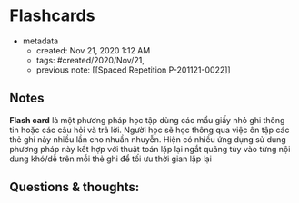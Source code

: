 # Flashcards

- metadata
	- created: Nov 21, 2020 1:12 AM
	- tags: #created/2020/Nov/21,
	- previous note: [[Spaced Repetition P-201121-0022]]

## Notes

**Flash card** là một phương pháp học tập dùng các mẩu giấy nhỏ ghi thông tin hoặc các câu hỏi và trả lời. Người học sẽ học thông qua việc ôn tập các thẻ ghi này nhiều lần cho nhuần nhuyễn. Hiện có nhiều ứng dụng sử dụng phương pháp này kết hợp với thuật toán lặp lại ngắt quãng tùy vào từng nội dung khó/dễ trên mỗi thẻ ghi để tối ưu thời gian lặp lại

## Questions & thoughts:
